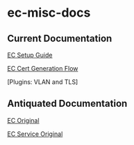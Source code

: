# ec-misc-docs

## Current Documentation
[EC Setup Guide](https://github.com/Enterprise-connect/ec-misc-docs/blob/master/ec-guide.md)

[EC Cert Generation Flow](https://github.com/Enterprise-connect/ec-misc-docs/blob/master/README.cert.md)

[Plugins: VLAN and TLS]


## Antiquated Documentation
[EC Original](https://github.com/Enterprise-connect/ec-misc-docs/blob/master/README.origin.md)

[EC Service Original](https://github.com/Enterprise-connect/ec-misc-docs/blob/master/README.predix.service.md)